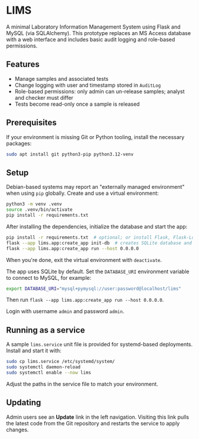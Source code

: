 # LIMS

A minimal Laboratory Information Management System using Flask and MySQL (via SQLAlchemy). This prototype replaces an MS Access database with a web interface and includes basic audit logging and role-based permissions.

## Features

- Manage samples and associated tests
- Change logging with user and timestamp stored in `AuditLog`
- Role-based permissions: only admin can un-release samples; analyst and checker must differ
- Tests become read-only once a sample is released

## Prerequisites

If your environment is missing Git or Python tooling, install the necessary packages:

```bash
sudo apt install git python3-pip python3.12-venv
```

## Setup

Debian-based systems may report an "externally managed environment" when using `pip` globally. Create and use a virtual environment:

```bash
python3 -m venv .venv
source .venv/bin/activate
pip install -r requirements.txt
```

After installing the dependencies, initialize the database and start the app:

```bash
pip install -r requirements.txt  # optional; or install Flask, Flask-Login, Flask-SQLAlchemy, PyMySQL
flask --app lims.app:create_app init-db  # creates SQLite database and admin user
flask --app lims.app:create_app run --host 0.0.0.0
```

When you're done, exit the virtual environment with `deactivate`.

The app uses SQLite by default. Set the `DATABASE_URI` environment variable to connect to MySQL, for example:

```bash
export DATABASE_URI="mysql+pymysql://user:password@localhost/lims"
```

Then run `flask --app lims.app:create_app run --host 0.0.0.0`.

Login with username `admin` and password `admin`.

## Running as a service

A sample `lims.service` unit file is provided for systemd-based deployments. Install and start it with:

```bash
sudo cp lims.service /etc/systemd/system/
sudo systemctl daemon-reload
sudo systemctl enable --now lims
```

Adjust the paths in the service file to match your environment.

## Updating

Admin users see an **Update** link in the left navigation. Visiting this link pulls the latest code from the Git repository and restarts the service to apply changes.
